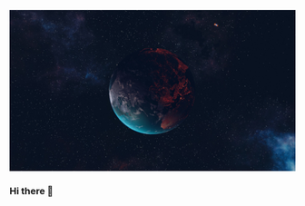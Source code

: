[![Social banner for Capytalist](https://github.com/Capytalist0/Capytalist0/blob/main/assets/earth-5454439_1920.jpg)](https://capytalist.dev/)
### Hi there 👋

<!--
**Capytalist0/Capytalist0** is a ✨ _special_ ✨ repository because its `README.md` (this file) appears on your GitHub profile.

Here are some ideas to get you started:

- 🔭 I’m currently working on ...
- 🌱 I’m currently learning ...
- 👯 I’m looking to collaborate on ...
- 🤔 I’m looking for help with ...
- 💬 Ask me about ...
- 📫 How to reach me: ...
- 😄 Pronouns: ...
- ⚡ Fun fact: ...
-->
